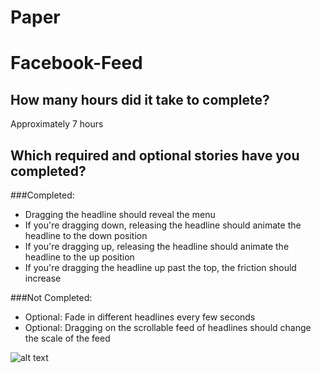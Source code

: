 Paper
=====

Facebook-Feed
=============

## How many hours did it take to complete?
Approximately 7 hours

## Which required and optional stories have you completed?

###Completed:
- Dragging the headline should reveal the menu
- If you're dragging down, releasing the headline should animate the headline to the down position
- If you're dragging up, releasing the headline should animate the headline to the up position
- If you're dragging the headline up past the top, the friction should increase
     
###Not Completed:
- Optional: Fade in different headlines every few seconds
- Optional: Dragging on the scrollable feed of headlines should change the scale of the feed

![alt text](https://raw.githubusercontent.com/jairoavalos/Paper/master/FacebookPaper-HW3.gif "Facebook-Paper")

